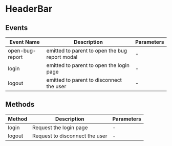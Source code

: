 # HeaderBar

## Events

<!-- @vuese:HeaderBar:events:start -->
|Event Name|Description|Parameters|
|---|---|---|
|open-bug-report|emitted to parent to open the bug report modal|-|
|login|emitted to parent to open the login page|-|
|logout|emitted to parent to disconnect the user|-|

<!-- @vuese:HeaderBar:events:end -->


## Methods

<!-- @vuese:HeaderBar:methods:start -->
|Method|Description|Parameters|
|---|---|---|
|login|Request the login page|-|
|logout|Request to disconnect the user|-|

<!-- @vuese:HeaderBar:methods:end -->


